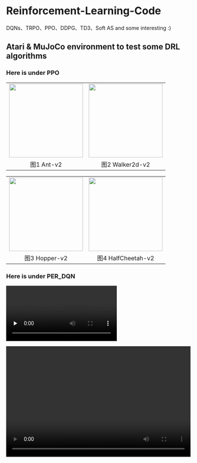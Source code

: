 # Reinforcement-Learning-Code
DQNs、TRPO、PPO、DDPG、TD3、Soft AS and some interesting :)

## Atari & MuJoCo environment to test some DRL algorithms
### Here is under PPO

<table>
    <tr>
        <td><center><img src="PPO/tmp/Ant-v2.gif" width="200"></center></td>
        <td><center><img src="PPO/tmp/Walker2d.gif"  width="200"></center><center></center></td>
    </tr>
    <tr>
        <td><div align=center>图1 Ant-v2</div></td>
        <td><div align=center>图2 Walker2d-v2</divr></td>
    </tr>
</table>

<table>
    <tr>
        <td><center><img src="PPO/tmp/Hopper-v2.gif"  width="200"></center></td>
        <td ><center><img src="PPO/tmp/HalfCheetah-v2.gif"  width="200"></center> </td>
    </tr>
    <tr>
        <td><div align=center>图3 Hopper-v2</div></td>
        <td><div align=center>图4 HalfCheetah-v2</divr></td>
    </tr>
</table>


### Here is under PER_DQN

<video id="video" controls="" preload="none">
    <source id="mp4" src="DQNs/PER_DQN/tmp/gym-test/openaigym.video.0.40655.video000000.mp4" type="video/mp4">
    <p>Your user agent dose not support the HTML5 video element.</p>
</video>

<video src="DQNs/PER_DQN/tmp/gym-test/openaigym.video.0.40655.video000000.mp4" controls="controls" width="500" height="300">您的浏览器不支持播放该视频！</video>

